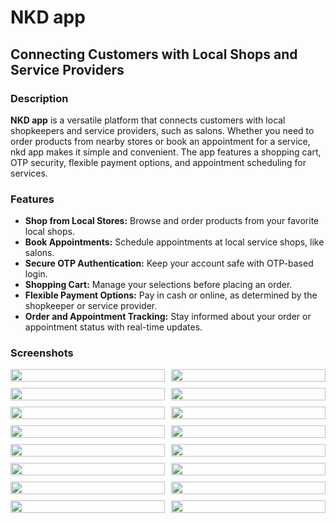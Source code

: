 # NKD app
## Connecting Customers with Local Shops and Service Providers

### Description
**NKD app** is a versatile platform that connects customers with local shopkeepers and service providers, such as salons. Whether you need to order products from nearby stores or book an appointment for a service, nkd app makes it simple and convenient. The app features a shopping cart, OTP security, flexible payment options, and appointment scheduling for services.

### Features
- **Shop from Local Stores:** Browse and order products from your favorite local shops.
- **Book Appointments:** Schedule appointments at local service shops, like salons.
- **Secure OTP Authentication:** Keep your account safe with OTP-based login.
- **Shopping Cart:** Manage your selections before placing an order.
- **Flexible Payment Options:** Pay in cash or online, as determined by the shopkeeper or service provider.
- **Order and Appointment Tracking:** Stay informed about your order or appointment status with real-time updates.

### Screenshots

<div style="display: flex; flex-wrap: wrap; gap: 10px;">
  <div style="flex: 1 1 calc(50% - 10px); box-sizing: border-box;">
    <img src="screenshots/page1.png" style="width: 100%; height: auto; display: block;" />
  </div>
  <div style="flex: 1 1 calc(50% - 10px); box-sizing: border-box;">
    <img src="screenshots/page2.png" style="width: 100%; height: auto; display: block;" />
  </div>
</div>

<div style="display: flex; flex-wrap: wrap; gap: 10px; margin-top: 10px;">
  <div style="flex: 1 1 calc(50% - 10px); box-sizing: border-box;">
    <img src="screenshots/page3.png" style="width: 100%; height: auto; display: block;" />
  </div>
  <div style="flex: 1 1 calc(50% - 10px); box-sizing: border-box;">
    <img src="screenshots/page4.png" style="width: 100%; height: auto; display: block;" />
  </div>
</div>

<div style="display: flex; flex-wrap: wrap; gap: 10px; margin-top: 10px;">
  <div style="flex: 1 1 calc(50% - 10px); box-sizing: border-box;">
    <img src="screenshots/page5.png" style="width: 100%; height: auto; display: block;" />
  </div>
  <div style="flex: 1 1 calc(50% - 10px); box-sizing: border-box;">
    <img src="screenshots/page6.png" style="width: 100%; height: auto; display: block;" />
  </div>
</div>

<div style="display: flex; flex-wrap: wrap; gap: 10px; margin-top: 10px;">
  <div style="flex: 1 1 calc(50% - 10px); box-sizing: border-box;">
    <img src="screenshots/page7.png" style="width: 100%; height: auto; display: block;" />
  </div>
  <div style="flex: 1 1 calc(50% - 10px); box-sizing: border-box;">
    <img src="screenshots/page8.png" style="width: 100%; height: auto; display: block;" />
  </div>
</div>

<div style="display: flex; flex-wrap: wrap; gap: 10px; margin-top: 10px;">
  <div style="flex: 1 1 calc(50% - 10px); box-sizing: border-box;">
    <img src="screenshots/page9.png" style="width: 100%; height: auto; display: block;" />
  </div>
  <div style="flex: 1 1 calc(50% - 10px); box-sizing: border-box;">
    <img src="screenshots/page10.png" style="width: 100%; height: auto; display: block;" />
  </div>
</div>

<div style="display: flex; flex-wrap: wrap; gap: 10px; margin-top: 10px;">
  <div style="flex: 1 1 calc(50% - 10px); box-sizing: border-box;">
    <img src="screenshots/page11.png" style="width: 100%; height: auto; display: block;" />
  </div>
  <div style="flex: 1 1 calc(50% - 10px); box-sizing: border-box;">
    <img src="screenshots/page12.png" style="width: 100%; height: auto; display: block;" />
  </div>
</div>

<div style="display: flex; flex-wrap: wrap; gap: 10px; margin-top: 10px;">
  <div style="flex: 1 1 calc(50% - 10px); box-sizing: border-box;">
    <img src="screenshots/page13.png" style="width: 100%; height: auto; display: block;" />
  </div>
  <div style="flex: 1 1 calc(50% - 10px); box-sizing: border-box;">
    <img src="screenshots/page14.png" style="width: 100%; height: auto; display: block;" />
  </div>
</div>

<div style="display: flex; flex-wrap: wrap; gap: 10px; margin-top: 10px;">
  <div style="flex: 1 1 calc(50% - 10px); box-sizing: border-box;">
    <img src="screenshots/page15.png" style="width: 100%; height: auto; display: block;" />
  </div>
  <div style="flex: 1 1 calc(50% - 10px); box-sizing: border-box;">
    <img src="screenshots/page16.png" style="width: 100%; height: auto; display: block;" />
  </div>
</div>



 

 
